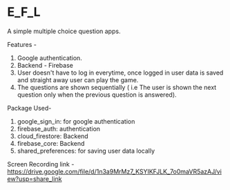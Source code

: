 # E_F_L
 
 A simple multiple choice question apps.
 
 Features - 
 1. Google authentication.
 2. Backend - Firebase 
 3. User doesn't have to log in everytime, once logged in user data is saved and straight away user can play the game.
 4. The questions are shown sequentially ( i.e The user is shown the next question only when the previous question is answered).
 
 Package Used-
 1. google_sign_in: for google authentication
 2. firebase_auth: authentication
 3. cloud_firestore: Backend 
 4. firebase_core: Backend
 5. shared_preferences: for saving user data locally
  
 Screen Recording link - https://drive.google.com/file/d/1n3a9MrMz7_KSYIKFJLK_7o0maVR5azAJ/view?usp=share_link

